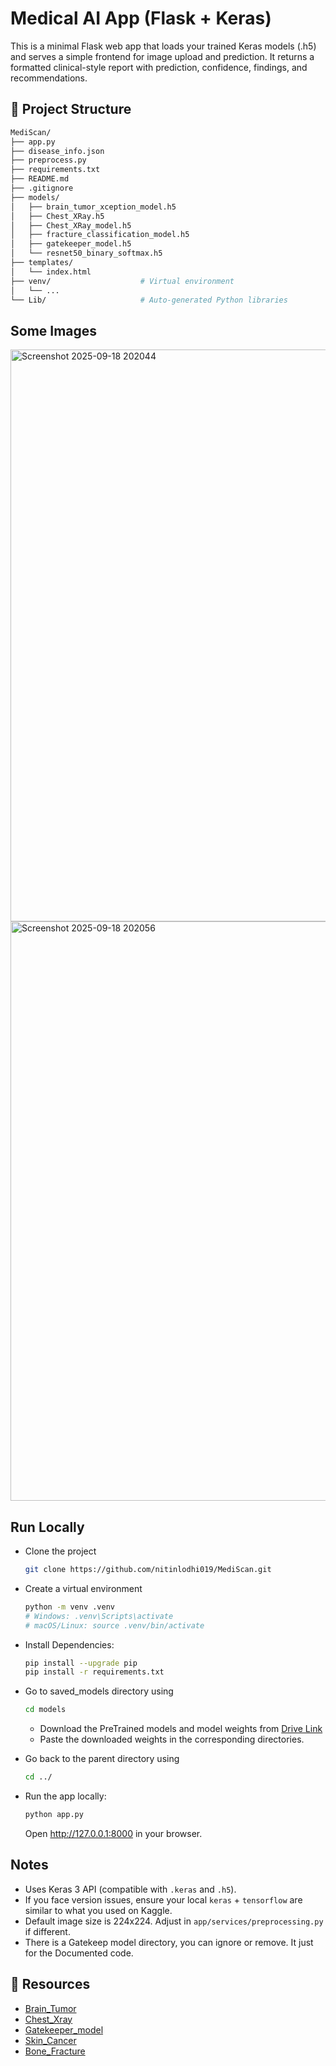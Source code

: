 # Medical AI App (Flask + Keras)

This is a minimal Flask web app that loads your trained Keras models (.h5) and serves
a simple frontend for image upload and prediction. It returns a formatted clinical-style report
with prediction, confidence, findings, and recommendations.

## 📂 Project Structure

```bash
MediScan/
├── app.py                  
├── disease_info.json        
├── preprocess.py           
├── requirements.txt        
├── README.md             
├── .gitignore         
├── models/                 
│   ├── brain_tumor_xception_model.h5
│   ├── Chest_XRay.h5
│   ├── Chest_XRay_model.h5
│   ├── fracture_classification_model.h5
│   ├── gatekeeper_model.h5
│   └── resnet50_binary_softmax.h5
├── templates/          
│   └── index.html
├── venv/                    # Virtual environment
│   └── ...
└── Lib/                     # Auto-generated Python libraries
```

## Some Images

<img width="1819" height="915" alt="Screenshot 2025-09-18 202044" src="https://github.com/user-attachments/assets/f5d2c770-d5cd-4d1b-9aa1-7e428f5c7288" />

<img width="1820" height="927" alt="Screenshot 2025-09-18 202056" src="https://github.com/user-attachments/assets/5100c1c1-f3ee-4ab1-9c84-9a91fe7c7658" />


## Run Locally
- Clone the project
   ```bash
  git clone https://github.com/nitinlodhi019/MediScan.git
   ```
   
- Create a virtual environment
   ```bash
   python -m venv .venv
   # Windows: .venv\Scripts\activate
   # macOS/Linux: source .venv/bin/activate
   ```

- Install Dependencies:
   ```bash
   pip install --upgrade pip
   pip install -r requirements.txt
   ```
   
- Go to saved_models directory using
   ```bash
   cd models
   ```
   - Download the PreTrained models and model weights from [Drive Link](https://drive.google.com/drive/folders/1_7OAB1r3PCBxUS0UpyxkqrKQbVgln0IH?usp=drive_link)
   - Paste the downloaded weights in the corresponding directories.

- Go back to the parent directory using
   ```bash
   cd ../
   ```

- Run the app locally:
   ```bash
   python app.py
   ```
   Open http://127.0.0.1:8000 in your browser.

## Notes
- Uses Keras 3 API (compatible with `.keras` and `.h5`).
- If you face version issues, ensure your local `keras` + `tensorflow` are similar to what you used on Kaggle.
- Default image size is 224x224. Adjust in `app/services/preprocessing.py` if different.
- There is a Gatekeep model directory, you can ignore or remove. It just for the Documented code.

## 📘 Resources

- [Brain_Tumor](https://www.kaggle.com/code/nitinrajpoot/brain-tumor)
- [Chest_Xray](https://www.kaggle.com/code/nitinrajpoot/chest-x-ray)
- [Gatekeeper_model](https://github.com/nitinlodhi019/MediScan/blob/main/Gatekeeper_model/Gatekeeper_Model.ipynb)
- [Skin_Cancer](https://www.kaggle.com/code/pankajbora107/cnn-for-skin-cancer-detection)
- [Bone_Fracture](https://www.kaggle.com/code/pankajbora107/bone-fracture-detection)

